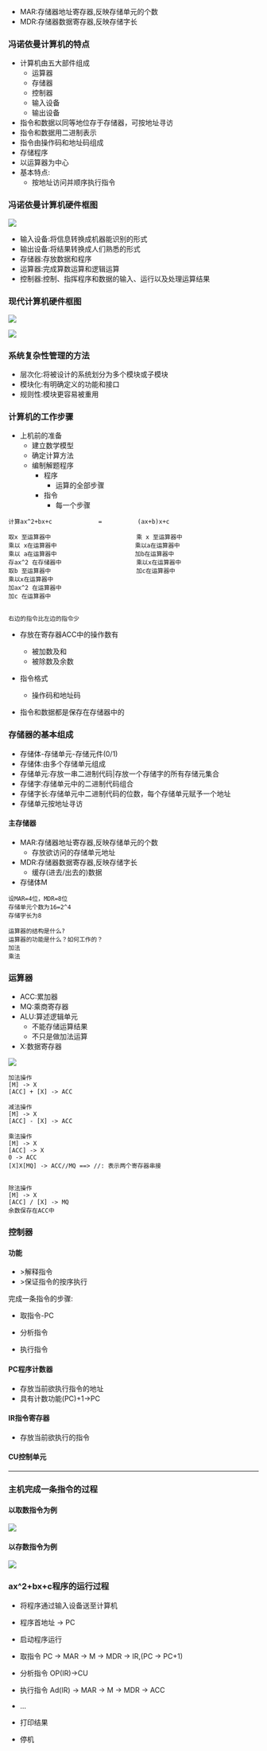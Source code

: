 * MAR:存储器地址寄存器,反映存储单元的个数
* MDR:存储器数据寄存器,反映存储字长

### 冯诺依曼计算机的特点

* 计算机由五大部件组成
  * 运算器
  * 存储器
  * 控制器
  * 输入设备
  * 输出设备
* 指令和数据以同等地位存于存储器，可按地址寻访
* 指令和数据用二进制表示
* 指令由操作码和地址码组成
* 存储程序
* 以运算器为中心
* 基本特点:
  * 按地址访问并顺序执行指令

### 冯诺依曼计算机硬件框图

![](/assets/js-14.2.1.2-1.png)

* 输入设备:将信息转换成机器能识别的形式
* 输出设备:将结果转换成人们熟悉的形式
* 存储器:存放数据和程序
* 运算器:完成算数运算和逻辑运算
* 控制器:控制、指挥程序和数据的输入、运行以及处理运算结果

### 现代计算机硬件框图

![](/assets/js-14.2.1.2-2.png)

![](/assets/js-14.2.1.2-3.png)

### 系统复杂性管理的方法

* 层次化:将被设计的系统划分为多个模块或子模块
* 模块化:有明确定义的功能和接口
* 规则性:模块更容易被重用

### 计算机的工作步骤

* 上机前的准备
  * 建立数学模型
  * 确定计算方法
  * 编制解题程序
    * 程序
      * 运算的全部步骤
    * 指令
      * 每一个步骤

```
计算ax^2+bx+c             =          (ax+b)x+c

取x 至运算器中                        乘 x 至运算器中
乘以 x在运算器中                      乘以a在运算器中
乘以 a在运算器中                      加b在运算器中
存ax^2 在存储器中                     乘以x在运算器中
取b 至运算器中                        加c在运算器中
乘以x在运算器中
加ax^2 在运算器中
加c 在运算器中


右边的指令比左边的指令少
```

* 存放在寄存器ACC中的操作数有

  * 被加数及和
  * 被除数及余数

* 指令格式

  * 操作码和地址码

* 指令和数据都是保存在存储器中的

### 存储器的基本组成

* 存储体-存储单元-存储元件\(0/1\)
* 存储体:由多个存储单元组成
* 存储单元:存放一串二进制代码\|存放一个存储字的所有存储元集合
* 存储字:存储单元中的二进制代码组合
* 存储字长:存储单元中二进制代码的位数，每个存储单元赋予一个地址
* 存储单元按地址寻访

#### 主存储器

* MAR:存储器地址寄存器,反映存储单元的个数
  * 存放欲访问的存储单元地址
* MDR:存储器数据寄存器,反映存储字长
  * 缓存\(进去/出去的\)数据
* 存储体M

```
设MAR=4位，MDR=8位
存储单元个数为16=2^4
存储字长为8
```

```
运算器的结构是什么?
运算器的功能是什么？如何工作的？
加法
乘法
```

### 运算器

* ACC:累加器
* MQ:乘商寄存器
* ALU:算述逻辑单元
  * 不能存储运算结果
  * 不只是做加法运算
* X:数据寄存器

![](/assets/js-14.2.1.2-6.png)

```
加法操作
[M] -> X
[ACC] + [X] -> ACC

减法操作
[M] -> X
[ACC] - [X] -> ACC

乘法操作
[M] -> X
[ACC] -> X
0 -> ACC
[X]X[MQ] -> ACC//MQ ==> //: 表示两个寄存器串接


除法操作
[M] -> X
[ACC] / [X] -> MQ
余数保存在ACC中
```

### 控制器

#### 功能

* &gt;解释指令
* &gt;保证指令的按序执行

完成一条指令的步骤:

* 取指令-PC

* 分析指令

* 执行指令

#### PC程序计数器

* 存放当前欲执行指令的地址
* 具有计数功能\(PC\)+1-&gt;PC

#### IR指令寄存器

* 存放当前欲执行的指令

#### CU控制单元

---

### 主机完成一条指令的过程

#### 以取数指令为例

![](/assets/js-14.2.1.2-7.png)

#### 以存数指令为例

![](/assets/js-14.2.1.2-8.png)

### ax^2+bx+c程序的运行过程

* 将程序通过输入设备送至计算机
* 程序首地址 -&gt; PC
* 启动程序运行
* 取指令 PC -&gt; MAR -&gt; M -&gt; MDR -&gt; IR,\(PC -&gt; PC+1\)
* 分析指令 OP\(IR\)-&gt;CU
* 执行指令 Ad\(IR\) -&gt; MAR -&gt; M -&gt; MDR -&gt; ACC

* ...

* 打印结果

* 停机



